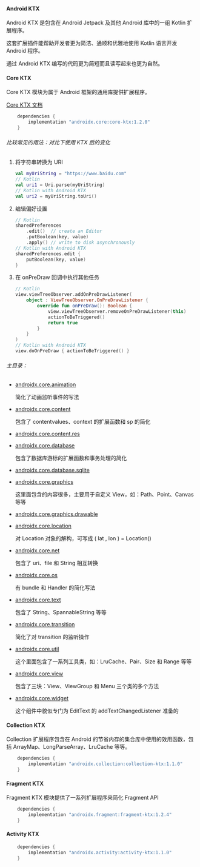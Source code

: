 #### Android KTX

Android KTX 是包含在 Android Jetpack 及其他 Android 库中的一组 Kotlin 扩展程序。

这套扩展插件能帮助开发者更为简洁、通顺和优雅地使用 Kotlin 语言开发 Android 程序。

通过 Android KTX 编写的代码更为简短而且读写起来也更为自然。

#### Core KTX

Core KTX 模块为属于 Android 框架的通用库提供扩展程序。

[Core KTX 文档](https://developer.android.google.cn/kotlin/ktx#core)

```groovy
    dependencies {
        implementation "androidx.core:core-ktx:1.2.0"
    }
```

###### 比较常见的用法：对比下使用 KTX 后的变化

1. 将字符串转换为 URI

   ```kotlin
   val myUriString = "https://www.baidu.com"
   // Kotlin
   val uri1 = Uri.parse(myUriString)
   // Kotlin with Android KTX
   val uri2 = myUriString.toUri()
   ```

2. 编辑偏好设置

   ```kotlin
   // Kotlin
   sharedPreferences
       .edit()  // create an Editor
       .putBoolean(key, value)
       .apply() // write to disk asynchronously
   // Kotlin with Android KTX
   sharedPreferences.edit {
       putBoolean(key, value)
   }
   ```

3. 在 onPreDraw 回调中执行其他任务

   ```kotlin
   // Kotlin
   view.viewTreeObserver.addOnPreDrawListener(
       object : ViewTreeObserver.OnPreDrawListener {
           override fun onPreDraw(): Boolean {
               view.viewTreeObserver.removeOnPreDrawListener(this)
               actionToBeTriggered()
               return true
           }
       }
   )
   // Kotlin with Android KTX
   view.doOnPreDraw { actionToBeTriggered() }
   ```

###### 主目录：

- [androidx.core.animation](https://developer.android.google.cn/reference/kotlin/androidx/core/animation/package-summary)

  简化了动画监听事件的写法

- [androidx.core.content](https://developer.android.google.cn/reference/kotlin/androidx/core/content/package-summary)

  包含了 contentvalues、context 的扩展函数和 sp 的简化

- [androidx.core.content.res](https://developer.android.google.cn/reference/kotlin/androidx/core/content/res/package-summary)

- [androidx.core.database](https://developer.android.google.cn/reference/kotlin/androidx/core/database/package-summary)

  包含了数据库游标的扩展函数和事务处理的简化

- [androidx.core.database.sqlite](https://developer.android.google.cn/reference/kotlin/androidx/core/database/sqlite/package-summary)

  

- [androidx.core.graphics](https://developer.android.google.cn/reference/kotlin/androidx/core/graphics/package-summary)

  这里面包含的内容很多，主要用于自定义 View，如：Path、Point、Canvas等等

- [androidx.core.graphics.drawable](https://developer.android.google.cn/reference/kotlin/androidx/core/graphics/drawable/package-summary)

  

- [androidx.core.location](https://developer.android.google.cn/reference/kotlin/androidx/core/location/package-summary)

  对 Location 对象的解构，可写成 ( lat , lon ) = Location()

- [androidx.core.net](https://developer.android.google.cn/reference/kotlin/androidx/core/net/package-summary)

  包含了 uri、file 和 String 相互转换

- [androidx.core.os](https://developer.android.google.cn/reference/kotlin/androidx/core/os/package-summary)

  有 bundle 和 Handler 的简化写法

- [androidx.core.text](https://developer.android.google.cn/reference/kotlin/androidx/core/text/package-summary)

  包含了 String、SpannableString 等等

- [androidx.core.transition](https://developer.android.google.cn/reference/kotlin/androidx/core/transition/package-summary)

  简化了对 transition 的监听操作

- [androidx.core.util](https://developer.android.google.cn/reference/kotlin/androidx/core/util/package-summary)

  这个里面包含了一系列工具类，如：LruCache、Pair、Size 和 Range 等等

- [androidx.core.view](https://developer.android.google.cn/reference/kotlin/androidx/core/view/package-summary)

  包含了三块：View、ViewGroup 和 Menu 三个类的多个方法

- [androidx.core.widget](https://developer.android.google.cn/reference/kotlin/androidx/core/widget/package-summary)

  这个组件中貌似专门为 EditText 的 addTextChangedListener 准备的

#### Collection KTX

Collection 扩展程序包含在 Android 的节省内存的集合库中使用的效用函数，包括 ArrayMap、LongParseArray、LruCache 等等。

```groovy
    dependencies {
        implementation "androidx.collection:collection-ktx:1.1.0"
    }
```

#### Fragment KTX

Fragment KTX 模块提供了一系列扩展程序来简化 Fragment API

```groovy
    dependencies {
        implementation "androidx.fragment:fragment-ktx:1.2.4"
    }
```

#### Activity KTX

```groovy
    dependencies {
        implementation "androidx.activity:activity-ktx:1.1.0"
    }
```
